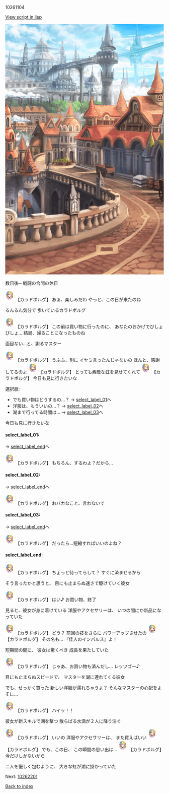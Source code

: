 10261104

[View script in lisp](../scripts/10261104.txt)

![town.png](../images/backgrounds/town.png)

数日後─
戦闘の合間の休日

<img src="../images/units/102611.png" alt="102611.png" height="34"/>
【カラドボルグ】
あぁ、楽しみだわ
やっと、この日が来たのね

るんるん気分で
歩いているカラドボルグ

<img src="../images/units/102611.png" alt="102611.png" height="34"/>
【カラドボルグ】
この前は買い物に行ったのに、
あなたのおかげでびしょびしょ…
結局、帰ることになったものね

面目ない…と、謝るマスター

<img src="../images/units/102611.png" alt="102611.png" height="34"/>
【カラドボルグ】
うふふ、別に
イヤミ言ったんじゃないの
ほんと、感謝してるのよ

<img src="../images/units/102611.png" alt="102611.png" height="34"/>
【カラドボルグ】
とっても素敵な虹を見せてくれて

<img src="../images/units/102611.png" alt="102611.png" height="34"/>
【カラドボルグ】
今日も見に行きたいな

選択肢:
- でも買い物はどうするの…？ → [select_label_01](#select_label_01)へ
- 洋服は、もういいの…？ → [select_label_02](#select_label_02)へ
- 湖まで行ってる時間は… → [select_label_03](#select_label_03)へ

今日も見に行きたいな

#### select_label_01:
 → [select_label_end](#select_label_end)へ

<img src="../images/units/102611.png" alt="102611.png" height="34"/>
【カラドボルグ】
もちろん、するわよ？だから…

#### select_label_02:
 → [select_label_end](#select_label_end)へ

<img src="../images/units/102611.png" alt="102611.png" height="34"/>
【カラドボルグ】
おバカなこと、言わないで

#### select_label_03:
 → [select_label_end](#select_label_end)へ

<img src="../images/units/102611.png" alt="102611.png" height="34"/>
【カラドボルグ】
だったら…短縮すればいいのよね？

#### select_label_end:

<img src="../images/units/102611.png" alt="102611.png" height="34"/>
【カラドボルグ】
ちょっと待ってらして？
すぐに済ませるから

そう言ったかと思うと、
目にも止まらぬ速さで駆けていく彼女

<img src="../images/units/102611.png" alt="102611.png" height="34"/>
【カラドボルグ】
はい♪
お買い物、終了

見ると、彼女が身に着けている
洋服やアクセサリーは、
いつの間にか新品になっていた

<img src="../images/units/102611.png" alt="102611.png" height="34"/>
【カラドボルグ】
どう？
前回の技をさらに
パワーアップさせたの

<img src="../images/units/102611.png" alt="102611.png" height="34"/>
【カラドボルグ】
その名も…
『佳人のインパルス』よ！

短期間の間に、
彼女は驚くべき
成長を果たしていた

<img src="../images/units/102611.png" alt="102611.png" height="34"/>
【カラドボルグ】
じゃあ、お買い物も済んだし…
レッツゴー♪

目にも止まらぬスピードで、
マスターを湖に連れてくる彼女

でも、せっかく買った
新しい洋服が濡れちゃうよ？
そんなマスターの心配をよそに…

<img src="../images/units/102611.png" alt="102611.png" height="34"/>
【カラドボルグ】
ハイッ！！

彼女が新スキルで湖を撃つ
散らばる水滴が２人に降り注ぐ

<img src="../images/units/102611.png" alt="102611.png" height="34"/>
【カラドボルグ】
いいの
洋服やアクセサリーは、
また買えばいい

<img src="../images/units/102611.png" alt="102611.png" height="34"/>
【カラドボルグ】
でも、この日、
この瞬間の思い出は…

<img src="../images/units/102611.png" alt="102611.png" height="34"/>
【カラドボルグ】
今だけしかないから

二人を優しく包むように、
大きな虹が湖に掛かっていた


Next: [10262201](10262201.md)

[Back to index](index.md)
